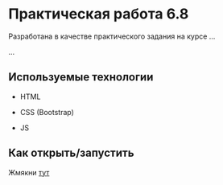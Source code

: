 # Практическая работа 6.8

Разработана в качестве практического задания на курсе …

…

## Используемые технологии

* HTML

* CSS (Bootstrap)

* JS
## Как открыть/запустить

Жмякни [тут](https://acridian789.github.io/6/) 
